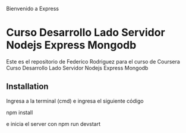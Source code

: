 Bienvenido a Express

# Curso Desarrollo Lado Servidor Nodejs Express Mongodb

Este es el repositorio de Federico Rodriguez para el curso de Coursera Curso Desarrollo Lado Servidor Nodejs Express Mongodb

## Installation

Ingresa a la terminal (cmd) e ingresa el siguiente código

npm install

e inicia el server con npm run devstart